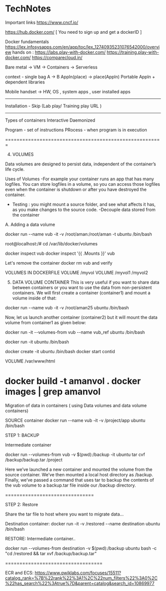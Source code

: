 # TechNotes

Important links 
https://www.cncf.io/

https://hub.docker.com/ [ You need to sign up and get a dockerID ] 

Docker fundamentals 
https://lex.infosysapps.com/en/app/toc/lex_12740935231076542000/overview
hands on : 
https://labs.play-with-docker.com/
https://training.play-with-docker.com/
https://comparecloud.in/

Bare metal -> VM -> Containers -> Serverless 

context  - single bag 
A -> B 
Appln(place) -> place(Appln) 
Portable 
Appln + dependent libraries 

Mobile handset -> HW, OS , system apps , user installed apps 

***************
Installation - Skip (Lab play/ Training play URL ) 
**************
Types of containers 
Interactive 
Daemonized 

Program -  set of instructions 
PRocess  - when program is in execution 

=======================================================



    
4.    VOLUMES
 
Data volumes are designed to persist data, independent of the container’s life cycle.


Uses of Volumes
-For example your container runs an app that has many logfiles.
You can store logfiles in a volume, so you can access those logfiles even when the container is shutdown or after you have destroyed the container.
- Testing : you might mount a source folder, and see what affects it has, as you make changes to the source code.
-Decouple data stored from the container 



A.  Adding a data volume


docker run --name vub -it -v /root/aman:/root/aman -t ubuntu /bin/bash
 
root@localhost:/# cd /var/lib/docker/volumes



docker inspect vub 
docker inspect '{​​​​​{​​​​​ .Mounts }​​​​​}​​​​​' vub


Let's remove the container
docker rm vub
and verify


VOLUMES IN DOCKERFILE
VOLUME /myvol
VOLUME /myvol1 /myvol2


5.    DATA VOLUME CONTAINER
This is very useful if you want to share data between containers or you want to use the data from non-persistent containers. 
We will first create a container (container1) and mount a volume inside of that:


docker run --name vub -it -v /root/aman25 ubuntu /bin/bash


Now, let us launch another container (container2) but it will mount the data volume from container1 as given below:


docker run -it --volumes-from vub --name vub_ref ubuntu /bin/bash



docker run -it ubuntu /bin/bash


docker create -it ubuntu /bin/bash
docker start contid


VOLUME /var/www/html


docker build -t amanvol .
docker images | grep amanvol
=====================================================================



Migration of data in containers ( using Data volumes and data volume containers)

SOURCE container
docker run --name vub -it -v /project/app ubuntu /bin/bash

STEP 1: BACKUP 

Intermediate container

docker run --volumes-from vub -v $(pwd):/backup -it ubuntu tar cvf /backup/backup.tar /project


Here we’ve launched a new container and mounted the volume from the source container. 
We’ve then mounted a local host directory as /backup. 
Finally, we’ve passed a command that uses tar to backup the contents of the vub volume to a backup.tar file inside our 
/backup directory. 

===============================

STEP 2: Restore

Share the tar file to host where you want to migrate data...

Destination container:
docker run -it -v /restored --name destination ubuntu /bin/bash

RESTORE: Intermediate container..

docker run --volumes-from destination -v $(pwd):/backup ubuntu bash -c "cd /restored && tar xvf /backup/backup.tar"
 


 
==================================

ECR and ECS:
https://www.qwiklabs.com/focuses/15511?catalog_rank=%7B%22rank%22%3A1%2C%22num_filters%22%3A0%2C%22has_search%22%3Atrue%7D&parent=catalog&search_id=10869977

 
